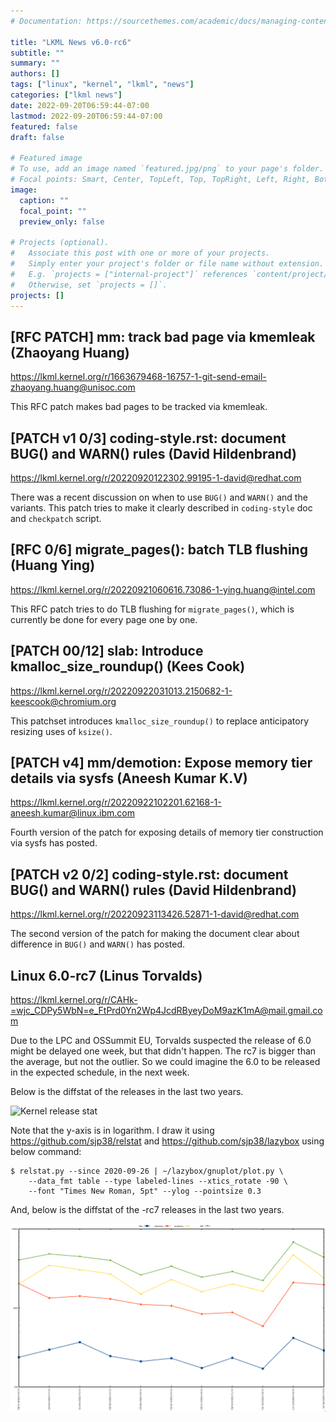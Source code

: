 ```yaml
---
# Documentation: https://sourcethemes.com/academic/docs/managing-content/

title: "LKML News v6.0-rc6"
subtitle: ""
summary: ""
authors: []
tags: ["linux", "kernel", "lkml", "news"]
categories: ["lkml news"]
date: 2022-09-20T06:59:44-07:00
lastmod: 2022-09-20T06:59:44-07:00
featured: false
draft: false

# Featured image
# To use, add an image named `featured.jpg/png` to your page's folder.
# Focal points: Smart, Center, TopLeft, Top, TopRight, Left, Right, BottomLeft, Bottom, BottomRight.
image:
  caption: ""
  focal_point: ""
  preview_only: false

# Projects (optional).
#   Associate this post with one or more of your projects.
#   Simply enter your project's folder or file name without extension.
#   E.g. `projects = ["internal-project"]` references `content/project/deep-learning/index.md`.
#   Otherwise, set `projects = []`.
projects: []
---
```


[RFC PATCH] mm: track bad page via kmemleak (Zhaoyang Huang)
------------------------------------------------------------

https://lkml.kernel.org/r/1663679468-16757-1-git-send-email-zhaoyang.huang@unisoc.com

This RFC patch makes bad pages to be tracked via kmemleak.


[PATCH v1 0/3] coding-style.rst: document BUG() and WARN() rules (David Hildenbrand)
------------------------------------------------------------------------------------

https://lkml.kernel.org/r/20220920122302.99195-1-david@redhat.com

There was a recent discussion on when to use `BUG()` and `WARN()` and the
variants.  This patch tries to make it clearly described in `coding-style` doc
and `checkpatch` script.


[RFC 0/6] migrate_pages(): batch TLB flushing (Huang Ying)
----------------------------------------------------------

https://lkml.kernel.org/r/20220921060616.73086-1-ying.huang@intel.com

This RFC patch tries to do TLB flushing for `migrate_pages()`, which is
currently be done for every page one by one.


[PATCH 00/12] slab: Introduce kmalloc_size_roundup() (Kees Cook)
----------------------------------------------------------------

https://lkml.kernel.org/r/20220922031013.2150682-1-keescook@chromium.org

This patchset introduces `kmalloc_size_roundup()` to replace anticipatory
resizing uses of `ksize()`.


[PATCH v4] mm/demotion: Expose memory tier details via sysfs (Aneesh Kumar K.V)
-------------------------------------------------------------------------------

https://lkml.kernel.org/r/20220922102201.62168-1-aneesh.kumar@linux.ibm.com

Fourth version of the patch for exposing details of memory tier construction
via sysfs has posted.


[PATCH v2 0/2] coding-style.rst: document BUG() and WARN() rules (David Hildenbrand)
------------------------------------------------------------------------------------

https://lkml.kernel.org/r/20220923113426.52871-1-david@redhat.com

The second version of the patch for making the document clear about difference
in `BUG()` and `WARN()` has posted.


Linux 6.0-rc7 (Linus Torvalds)
------------------------------

https://lkml.kernel.org/r/CAHk-=wjc_CDPy5WbN=e_FtPrd0Yn2Wp4JcdRByeyDoM9azK1mA@mail.gmail.com

Due to the LPC and OSSummit EU, Torvalds suspected the release of 6.0 might be
delayed one week, but that didn't happen.  The rc7 is bigger than the average,
but not the outlier.  So we could imagine the 6.0 to be released in the
expected schedule, in the next week.

Below is the diffstat of the releases in the last two years.

![Kernel release stat](/img/kernel_release_stat/v5.9-rc7..v6.0-rc7.png)

Note that the y-axis is in logarithm.  I draw it using
https://github.com/sjp38/relstat and https://github.com/sjp38/lazybox using
below command:

    $ relstat.py --since 2020-09-26 | ~/lazybox/gnuplot/plot.py \
	    --data_fmt table --type labeled-lines --xtics_rotate -90 \
	    --font "Times New Roman, 5pt" --ylog --pointsize 0.3


And, below is the diffstat of the -rc7 releases in the last two years.

![rc7 release stat](/img/kernel_release_stat/v6.0-rc7-only.png)
